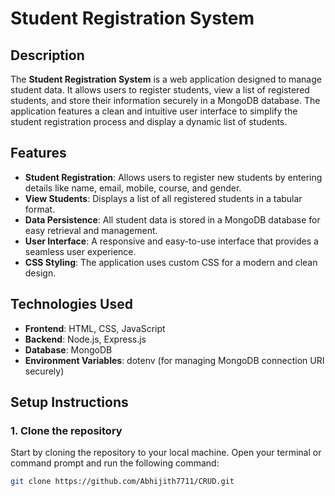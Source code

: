 # Student Registration System

## Description

The **Student Registration System** is a web application designed to manage student data. It allows users to register students, view a list of registered students, and store their information securely in a MongoDB database. The application features a clean and intuitive user interface to simplify the student registration process and display a dynamic list of students.

## Features

- **Student Registration**: Allows users to register new students by entering details like name, email, mobile, course, and gender.
- **View Students**: Displays a list of all registered students in a tabular format.
- **Data Persistence**: All student data is stored in a MongoDB database for easy retrieval and management.
- **User Interface**: A responsive and easy-to-use interface that provides a seamless user experience.
- **CSS Styling**: The application uses custom CSS for a modern and clean design.

## Technologies Used

- **Frontend**: HTML, CSS, JavaScript
- **Backend**: Node.js, Express.js
- **Database**: MongoDB
- **Environment Variables**: dotenv (for managing MongoDB connection URI securely)

## Setup Instructions

### 1. Clone the repository

Start by cloning the repository to your local machine. Open your terminal or command prompt and run the following command:

```bash
git clone https://github.com/Abhijith7711/CRUD.git
